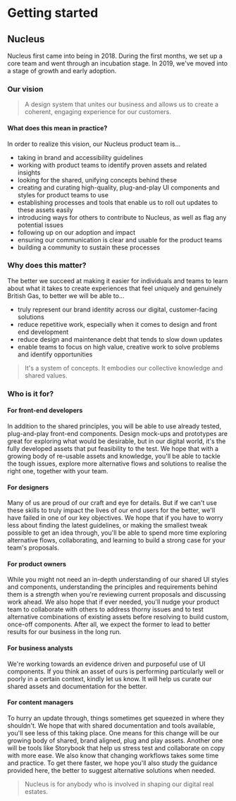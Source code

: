 # Getting started

## Nucleus

Nucleus first came into being in 2018. During the first months, we set up a core team and went through an incubation stage. In 2019, we've moved into a stage of growth and early adoption.

### Our vision

> A design system that unites our business and allows us to create a coherent, engaging experience for our customers.

#### What does this mean in practice?

In order to realize this vision, our Nucleus product team is...

* taking in brand and accessibility guidelines
* working with product teams to identify proven assets and related insights
* looking for the shared, unifying concepts behind these
* creating and curating high-quality, plug-and-play UI components and styles for product teams to use
* establishing processes and tools that enable us to roll out updates to these assets easily
* introducing ways for others to contribute to Nucleus, as well as flag any potential issues
* following up on our adoption and impact
* ensuring our communication is clear and usable for the product teams
* building a community to sustain these processes

### Why does this matter?

The better we succeed at making it easier for individuals and teams to learn about what it takes to create experiences that feel uniquely and genuinely British Gas, to better we will be able to...

* truly represent our brand identity across our digital, customer-facing solutions
* reduce repetitive work, especially when it comes to design and front end development
* reduce design and maintenance debt that tends to slow down updates
* enable teams to focus on high value, creative work to solve problems and identify opportunities

> It's a system of concepts. It embodies our collective knowledge and shared values.

### Who is it for?

#### For front-end developers

In addition to the shared principles, you will be able to use already tested, plug-and-play front-end components. Design mock-ups and prototypes are great for exploring what would be desirable, but in our digital world, it's the fully developed assets that put feasibility to the test. We hope that with a growing body of re-usable assets and knowledge, you'll be able to tackle the tough issues, explore more alternative flows and solutions to realise the right one, together with your team.

#### For designers

Many of us are proud of our craft and eye for details. But if we can't use these skills to truly impact the lives of our end users for the better, we'll have failed in one of our key objectives. We hope that if you have to worry less about finding the latest guidelines, or making the smallest tweak possible to get an idea through, you'll be able to spend more time exploring alternative flows, collaborating, and learning to build a strong case for your team's proposals.

#### For product owners

While you might not need an in-depth understanding of our shared UI styles and components, understanding the principles and requirements behind them is a strength when you're reviewing current proposals and discussing work ahead. We also hope that if ever needed, you'll nudge your product team to collaborate with others to address thorny issues and to test alternative combinations of existing assets before resolving to build custom, once-off components. After all, we expect the former to lead to better results for our business in the long run.

#### For business analysts

We're working towards an evidence driven and purposeful use of UI components. If you think an asset of ours is performing particularly well or poorly in a certain context, kindly let us know. It will help us curate our shared assets and documentation for the better.

#### For content managers

To hurry an update through, things sometimes get squeezed in where they shouldn't. We hope that with shared documentation and tools available, you'll see less of this taking place. One means for this change will be our growing body of shared, brand aligned, plug and play assets. Another one will be tools like Storybook that help us stress test and collaborate on copy with more ease. We also know that changing workflows takes some time and practice. To get there faster, we hope you'll also study the guidance provided here, the better to suggest alternative solutions when needed.

> Nucleus is for anybody who is involved in shaping our digital real estates.
